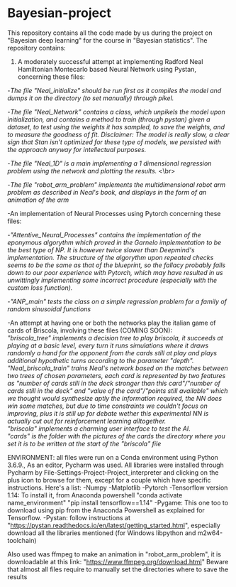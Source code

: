 # Bayesian-project
This repository contains all the code made by us during the project on "Bayesian deep learning" for the course in "Bayesian statistics".
The repository contains:


1. A moderately successful attempt at implementing Radford Neal Hamiltonian Montecarlo based Neural Network using Pystan, concerning these files:  <br/> 

-*The file "Neal_initialize" should be run first as it compiles the model and dumps it on the directory (to set manually)                      through pikel.*  <br/>

-*The file "Neal_Network" contains a class, which unpikels the model upon initialization, and contains a method to train (through pystan) given a dataset, to test using the weights it has sampled, to save the weights, and to measure the goodness of fit. Disclaimer: The model is really slow, a clear sign that Stan isn't optimized for these type of models, we persisted with the approach anyway for intellectual purposes.* <br/>

-*The file "Neal_1D" is a main implementing a 1 dimensional regression problem using the network and plotting the results.* <\br>

-*The file "robot_arm_problem" implements the multidimensional robot arm problem as described in Neal's book, and displays in the form of an animation of the arm* <br/>


-An implementation of Neural Processes using Pytorch concerning these files:

-*"Attentive_Neural_Processes" contains the implementation of the eponymous algorythm which proved in the Garnelo implementation to be the best type of NP. It is however twice slower than Deepmind's implementation. The structure of the algorythm upon repeated checks seems to be the same as that of the blueprint, so the fallacy probably falls down to our poor experience with Pytorch, which may have resulted in us unwittingly implementing some incorrect procedure (especially with the custom loss function).* <br/>

-*"ANP_main" tests the class on a simple regression problem for a family of random sinusoidal functions* <br/>

-An attempt at having one or both the networks play the italian game of cards of Briscola, involving these files (COMING SOON): <br/>
*"briscola_tree" implements a decision tree to play briscola, it succeeds at playing at a basic level, every turn it runs simulations where it draws randomly a hand for the opponent from the cards still at play and plays additional hypothetic turns according to the parameter "depth".* <br/>
*"Neal_briscola_train" trains Neal's network based on the matches between two trees of chosen parameters, each card is represented by two features as "number of cards still in the deck stronger than this card"/"number of cards still in the deck" and "value of the card"/"points still available" which we thought would synthesize aptly the information required, the NN does win some matches, but due to time constraints we couldn't focus on improving, plus it is still up for debate wether this experimental NN is actually cut out for reinforcement learning alltogether.* <br/>
*"briscola" implements a charming user interface to test the AI.* <br/>
*"cards" is the folder with the pictures of the cards the directory where you set it is to be written at the start of the "briscola" file* <br/>


ENVIRONMENT:
all files were run on a Conda environment using Python 3.6.9., As an editor, Pycharm was used.
All libraries were installed through Pycharm by File-Settings-Project-Project_interpreter and clicking on the plus icon to browse for them, except for a couple which have specific instructions.
Here's a list:
-Numpy
-Matplotlib
-Pytorch
-Tensorflow version 1.14: To install it, from Anaconda powershell "conda activate name_environment"  "pip install tensorflow==1.14"
-Pygame: This one too to download using pip from the Anaconda Powershell as explained for Tensorflow.
-Pystan: follow instructions at "https://pystan.readthedocs.io/en/latest/getting_started.html", especially download all the libraries mentioned (for Windows libpython and m2w64-toolchain)

Also used was ffmpeg to make an animation in "robot_arm_problem", it is downloadable at this link: "https://www.ffmpeg.org/download.html"
Beware that almost all files require to manually set the directories where to save the results



